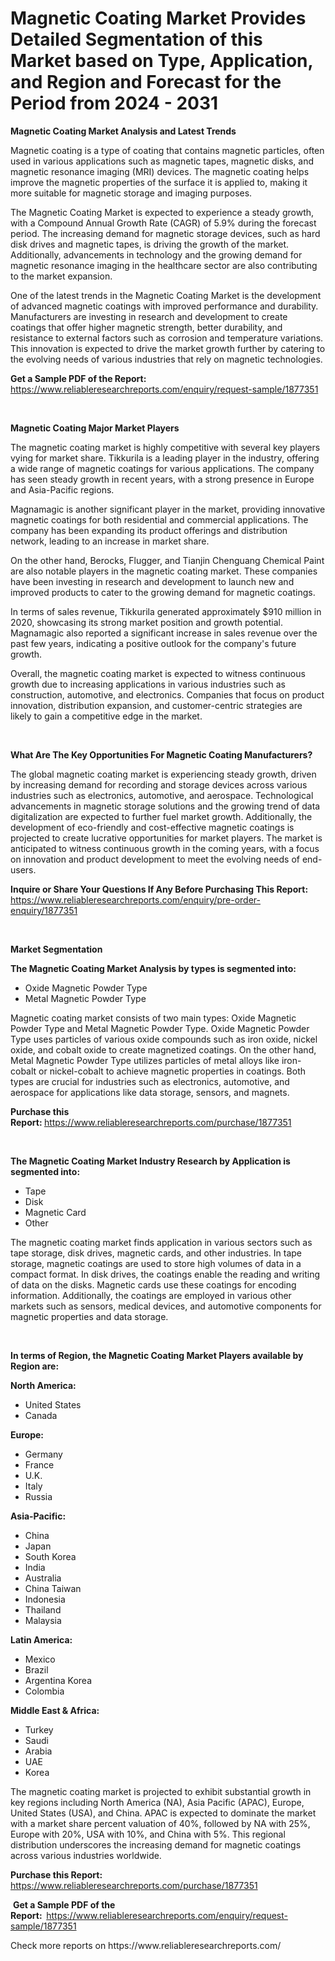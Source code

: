 <p><h1>Magnetic Coating Market Provides Detailed Segmentation of this Market based on Type, Application, and Region and Forecast for the Period from 2024 - 2031</h1></p><p><strong>Magnetic Coating Market Analysis and Latest Trends</strong></p>
<p><p>Magnetic coating is a type of coating that contains magnetic particles, often used in various applications such as magnetic tapes, magnetic disks, and magnetic resonance imaging (MRI) devices. The magnetic coating helps improve the magnetic properties of the surface it is applied to, making it more suitable for magnetic storage and imaging purposes.</p><p>The Magnetic Coating Market is expected to experience a steady growth, with a Compound Annual Growth Rate (CAGR) of 5.9% during the forecast period. The increasing demand for magnetic storage devices, such as hard disk drives and magnetic tapes, is driving the growth of the market. Additionally, advancements in technology and the growing demand for magnetic resonance imaging in the healthcare sector are also contributing to the market expansion.</p><p>One of the latest trends in the Magnetic Coating Market is the development of advanced magnetic coatings with improved performance and durability. Manufacturers are investing in research and development to create coatings that offer higher magnetic strength, better durability, and resistance to external factors such as corrosion and temperature variations. This innovation is expected to drive the market growth further by catering to the evolving needs of various industries that rely on magnetic technologies.</p></p>
<p><strong>Get a Sample PDF of the Report:&nbsp;</strong> <a href="https://www.reliableresearchreports.com/enquiry/request-sample/1877351">https://www.reliableresearchreports.com/enquiry/request-sample/1877351</a></p>
<p>&nbsp;</p>
<p><strong>Magnetic Coating Major Market Players</strong></p>
<p><p>The magnetic coating market is highly competitive with several key players vying for market share. Tikkurila is a leading player in the industry, offering a wide range of magnetic coatings for various applications. The company has seen steady growth in recent years, with a strong presence in Europe and Asia-Pacific regions.</p><p>Magnamagic is another significant player in the market, providing innovative magnetic coatings for both residential and commercial applications. The company has been expanding its product offerings and distribution network, leading to an increase in market share.</p><p>On the other hand, Berocks, Flugger, and Tianjin Chenguang Chemical Paint are also notable players in the magnetic coating market. These companies have been investing in research and development to launch new and improved products to cater to the growing demand for magnetic coatings.</p><p>In terms of sales revenue, Tikkurila generated approximately $910 million in 2020, showcasing its strong market position and growth potential. Magnamagic also reported a significant increase in sales revenue over the past few years, indicating a positive outlook for the company's future growth. </p><p>Overall, the magnetic coating market is expected to witness continuous growth due to increasing applications in various industries such as construction, automotive, and electronics. Companies that focus on product innovation, distribution expansion, and customer-centric strategies are likely to gain a competitive edge in the market.</p></p>
<p>&nbsp;</p>
<p><strong>What Are The Key Opportunities For Magnetic Coating Manufacturers?</strong></p>
<p><p>The global magnetic coating market is experiencing steady growth, driven by increasing demand for recording and storage devices across various industries such as electronics, automotive, and aerospace. Technological advancements in magnetic storage solutions and the growing trend of data digitalization are expected to further fuel market growth. Additionally, the development of eco-friendly and cost-effective magnetic coatings is projected to create lucrative opportunities for market players. The market is anticipated to witness continuous growth in the coming years, with a focus on innovation and product development to meet the evolving needs of end-users.</p></p>
<p><strong>Inquire or Share Your Questions If Any Before Purchasing This Report:</strong> <a href="https://www.reliableresearchreports.com/enquiry/pre-order-enquiry/1877351">https://www.reliableresearchreports.com/enquiry/pre-order-enquiry/1877351</a></p>
<p>&nbsp;</p>
<p><strong>Market Segmentation</strong></p>
<p><strong>The Magnetic Coating Market Analysis by types is segmented into:</strong></p>
<p><ul><li>Oxide Magnetic Powder Type</li><li>Metal Magnetic Powder Type</li></ul></p>
<p><p>Magnetic coating market consists of two main types: Oxide Magnetic Powder Type and Metal Magnetic Powder Type. Oxide Magnetic Powder Type uses particles of various oxide compounds such as iron oxide, nickel oxide, and cobalt oxide to create magnetized coatings. On the other hand, Metal Magnetic Powder Type utilizes particles of metal alloys like iron-cobalt or nickel-cobalt to achieve magnetic properties in coatings. Both types are crucial for industries such as electronics, automotive, and aerospace for applications like data storage, sensors, and magnets.</p></p>
<p><strong>Purchase this Report:&nbsp;</strong><a href="https://www.reliableresearchreports.com/purchase/1877351">https://www.reliableresearchreports.com/purchase/1877351</a></p>
<p>&nbsp;</p>
<p><strong>The Magnetic Coating Market Industry Research by Application is segmented into:</strong></p>
<p><ul><li>Tape</li><li>Disk</li><li>Magnetic Card</li><li>Other</li></ul></p>
<p><p>The magnetic coating market finds application in various sectors such as tape storage, disk drives, magnetic cards, and other industries. In tape storage, magnetic coatings are used to store high volumes of data in a compact format. In disk drives, the coatings enable the reading and writing of data on the disks. Magnetic cards use these coatings for encoding information. Additionally, the coatings are employed in various other markets such as sensors, medical devices, and automotive components for magnetic properties and data storage.</p></p>
<p>&nbsp;</p>
<p><strong>In terms of Region, the Magnetic Coating Market Players available by Region are:</strong></p>
<p>
    <p> <strong> North America: </strong>
        <ul>
            <li>United States</li>
            <li>Canada</li>
        </ul>
        </p> 
    <p> <strong> Europe: </strong>
        <ul>
            <li>Germany</li>
            <li>France</li>
            <li>U.K.</li>
            <li>Italy</li>
            <li>Russia</li>
        </ul>
        </p> 
    <p> <strong> Asia-Pacific: </strong>
        <ul>
            <li>China</li>
            <li>Japan</li>
            <li>South Korea</li>
            <li>India</li>
            <li>Australia</li>
            <li>China Taiwan</li>
            <li>Indonesia</li>
            <li>Thailand</li>
            <li>Malaysia</li>
        </ul>
        </p> 
    <p> <strong> Latin America: </strong>
        <ul>
            <li>Mexico</li>
            <li>Brazil</li>
            <li>Argentina Korea</li>
            <li>Colombia</li>
        </ul>
        </p> 
    <p> <strong> Middle East & Africa: </strong>
        <ul>
            <li>Turkey</li>
            <li>Saudi</li>
            <li>Arabia</li>
            <li>UAE</li>
            <li>Korea</li>
        </ul>
    </p>
    </p>
<p><p>The magnetic coating market is projected to exhibit substantial growth in key regions including North America (NA), Asia Pacific (APAC), Europe, United States (USA), and China. APAC is expected to dominate the market with a market share percent valuation of 40%, followed by NA with 25%, Europe with 20%, USA with 10%, and China with 5%. This regional distribution underscores the increasing demand for magnetic coatings across various industries worldwide.</p></p>
<p><strong>Purchase this Report: </strong><a href="https://www.reliableresearchreports.com/purchase/1877351">https://www.reliableresearchreports.com/purchase/1877351</a></p>
<p>&nbsp;<strong>Get a Sample PDF of the Report:&nbsp;&nbsp;</strong><a href="https://www.reliableresearchreports.com/enquiry/request-sample/1877351">https://www.reliableresearchreports.com/enquiry/request-sample/1877351</a></p>
<p><strong></strong></p>
<p>Check more reports on https://www.reliableresearchreports.com/</p>
